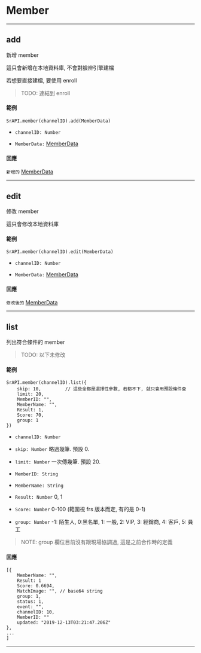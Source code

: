 # Member

---

## add

新增 member

這只會新增在本地資料庫, 不會對臉辨引擎建檔

若想要直接建檔, 要使用 enroll 

> TODO: 連結到 enroll


#### 範例

```
SrAPI.member(channelID).add(MemberData)
```

- `channelID: Number`

- `MemberData:` [MemberData](https://github.com/Org08/sdb-nexus/blob/master/docs/API/SrAPI/MemberData.md)


#### 回應

`新增的` [MemberData](https://github.com/Org08/sdb-nexus/blob/master/docs/API/SrAPI/MemberData.md)

---

## edit

修改 member

這只會修改本地資料庫

#### 範例

```
SrAPI.member(channelID).edit(MemberData)
```

- `channelID: Number`

- `MemberData:` [MemberData](https://github.com/Org08/sdb-nexus/blob/master/docs/API/SrAPI/MemberData.md)


#### 回應

`修改後的` [MemberData](https://github.com/Org08/sdb-nexus/blob/master/docs/API/SrAPI/MemberData.md)

---

## list

列出符合條件的 member

> TODO: 以下未修改

#### 範例

```
SrAPI.member(channelID).list({
    skip: 10,         // 這些全都是選擇性參數, 若都不下, 就只會用預設條件查 
    limit: 20,
    MemberID: "",
    MemberName: "",
    Result: 1, 
    Score: 70,
    group: 1
})
```

- `channelID: Number`

- `skip: Number` 略過幾筆. 預設 0.

- `limit: Number` 一次傳幾筆. 預設 20.

- `MemberID: String` 

- `MemberName: String` 

- `Result: Number` 0, 1

- `Score: Number` 0-100 (範圍視 frs 版本而定, 有的是 0-1)

- `group: Number` -1: 陌生人, 0:黑名單, 1: 一般, 2: VIP, 3: 經銷商, 4: 客戶, 5: 員工

> NOTE: group 欄位目前沒有跟現場協調過, 這是之前合作時的定義

#### 回應

```
[{
    MemberName: "",
    Result: 1
    Score: 0.6694,
    MatchImage: "", // base64 string
    group: 1,
    status: 1,
    event: "",
    channelID: 10,
    MemberID: ""
    updated: "2019-12-13T03:21:47.206Z"
},
...
]
```

---
